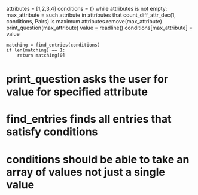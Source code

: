 attributes = [1,2,3,4]
conditions = {}
while attributes is not empty:
    max_attribute = such attribute in attributes that count_diff_attr_dec(1, conditions, Pairs) is maximum
    attributes.remove(max_attribute)
    print_question(max_attribute)
    value = readline()
    conditions[max_attribute] = value

    matching = find_entries(conditions)
    if len(matching) == 1:
        return matching[0]


# print_question asks the user for value for specified attribute
# find_entries finds all entries that satisfy conditions
# conditions should be able to take an array of values not just a single value